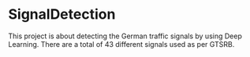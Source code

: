 # SignalDetection
This project is about detecting the German traffic signals by using Deep Learning. 
There are a total of 43 different signals used as per GTSRB.
